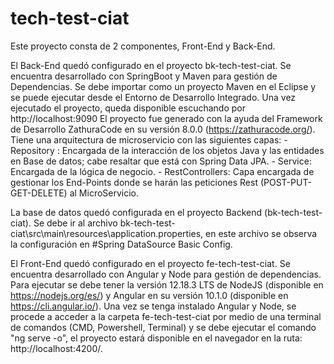 # tech-test-ciat
Este proyecto consta de 2 componentes, Front-End y Back-End.

El Back-End quedó configurado en el proyecto bk-tech-test-ciat. 
Se encuentra desarrollado con SpringBoot y Maven para gestión de Dependencias.
Se debe importar como un proyecto Maven en el Eclipse y se puede ejecutar desde el Entorno de Desarrollo Integrado. Una vez ejecutado el proyecto, queda disponible escuchando por http://localhost:9090
El proyecto fue generado con la ayuda del Framework de Desarrollo ZathuraCode en su versión 8.0.0 (https://zathuracode.org/).
Tiene una arquitectura de microservicio con las siguientes capas:
    - Repository : Encargada de la interacción de los objetos Java y las entidades en Base de datos; cabe resaltar que está con Spring Data JPA. 
    - Service: Encargada de la lógica de negocio.
    - RestControllers: Capa encargada de gestionar los End-Points donde se harán las peticiones Rest (POST-PUT-GET-DELETE) al MicroServicio. 

La base de datos quedó configurada en el proyecto Backend (bk-tech-test-ciat).
Se debe ir al archivo bk-tech-test-ciat\src\main\resources\application.properties, en este archivo se observa la configuración en #Spring DataSource Basic Config.

El Front-End quedó configurado en el proyecto fe-tech-test-ciat.
Se encuentra desarrollado con Angular y Node para gestión de dependencias.
Para ejecutar se debe tener la versión 12.18.3 LTS de NodeJS (disponible en https://nodejs.org/es/) y Angular en su versión 10.1.0 (disponible en https://cli.angular.io/).
Una vez se tenga instalado Angular y Node, se procede a acceder a la carpeta fe-tech-test-ciat por medio de una terminal de comandos (CMD, Powershell, Terminal) y se debe ejecutar el comando "ng serve -o", el proyecto estará disponible en el navegador en la ruta: http://localhost:4200/.